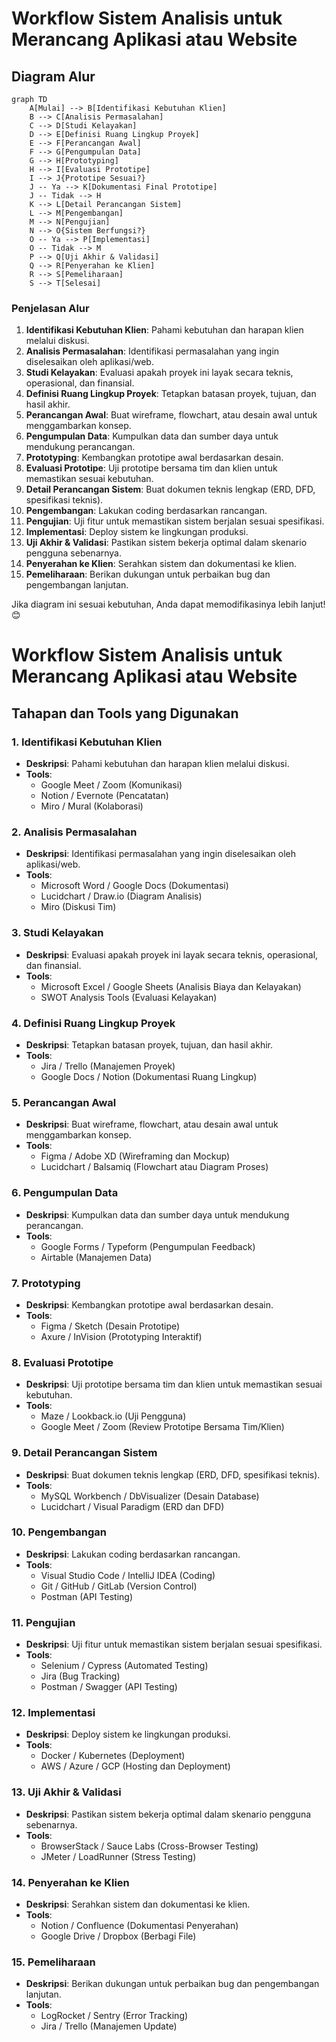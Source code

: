 # Workflow Sistem Analisis untuk Merancang Aplikasi atau Website

## Diagram Alur
```mermaid
graph TD
    A[Mulai] --> B[Identifikasi Kebutuhan Klien]
    B --> C[Analisis Permasalahan]
    C --> D[Studi Kelayakan]
    D --> E[Definisi Ruang Lingkup Proyek]
    E --> F[Perancangan Awal]
    F --> G[Pengumpulan Data]
    G --> H[Prototyping]
    H --> I[Evaluasi Prototipe]
    I --> J{Prototipe Sesuai?}
    J -- Ya --> K[Dokumentasi Final Prototipe]
    J -- Tidak --> H
    K --> L[Detail Perancangan Sistem]
    L --> M[Pengembangan]
    M --> N[Pengujian]
    N --> O{Sistem Berfungsi?}
    O -- Ya --> P[Implementasi]
    O -- Tidak --> M
    P --> Q[Uji Akhir & Validasi]
    Q --> R[Penyerahan ke Klien]
    R --> S[Pemeliharaan]
    S --> T[Selesai]
```


### Penjelasan Alur
1. **Identifikasi Kebutuhan Klien**: Pahami kebutuhan dan harapan klien melalui diskusi.
2. **Analisis Permasalahan**: Identifikasi permasalahan yang ingin diselesaikan oleh aplikasi/web.
3. **Studi Kelayakan**: Evaluasi apakah proyek ini layak secara teknis, operasional, dan finansial.
4. **Definisi Ruang Lingkup Proyek**: Tetapkan batasan proyek, tujuan, dan hasil akhir.
5. **Perancangan Awal**: Buat wireframe, flowchart, atau desain awal untuk menggambarkan konsep.
6. **Pengumpulan Data**: Kumpulkan data dan sumber daya untuk mendukung perancangan.
7. **Prototyping**: Kembangkan prototipe awal berdasarkan desain.
8. **Evaluasi Prototipe**: Uji prototipe bersama tim dan klien untuk memastikan sesuai kebutuhan.
9. **Detail Perancangan Sistem**: Buat dokumen teknis lengkap (ERD, DFD, spesifikasi teknis).
10. **Pengembangan**: Lakukan coding berdasarkan rancangan.
11. **Pengujian**: Uji fitur untuk memastikan sistem berjalan sesuai spesifikasi.
12. **Implementasi**: Deploy sistem ke lingkungan produksi.
13. **Uji Akhir & Validasi**: Pastikan sistem bekerja optimal dalam skenario pengguna sebenarnya.
14. **Penyerahan ke Klien**: Serahkan sistem dan dokumentasi ke klien.
15. **Pemeliharaan**: Berikan dukungan untuk perbaikan bug dan pengembangan lanjutan.

Jika diagram ini sesuai kebutuhan, Anda dapat memodifikasinya lebih lanjut! 😊

# Workflow Sistem Analisis untuk Merancang Aplikasi atau Website

## Tahapan dan Tools yang Digunakan

### 1. Identifikasi Kebutuhan Klien
- **Deskripsi**: Pahami kebutuhan dan harapan klien melalui diskusi.
- **Tools**:
  - Google Meet / Zoom (Komunikasi)
  - Notion / Evernote (Pencatatan)
  - Miro / Mural (Kolaborasi)

### 2. Analisis Permasalahan
- **Deskripsi**: Identifikasi permasalahan yang ingin diselesaikan oleh aplikasi/web.
- **Tools**:
  - Microsoft Word / Google Docs (Dokumentasi)
  - Lucidchart / Draw.io (Diagram Analisis)
  - Miro (Diskusi Tim)

### 3. Studi Kelayakan
- **Deskripsi**: Evaluasi apakah proyek ini layak secara teknis, operasional, dan finansial.
- **Tools**:
  - Microsoft Excel / Google Sheets (Analisis Biaya dan Kelayakan)
  - SWOT Analysis Tools (Evaluasi Kelayakan)

### 4. Definisi Ruang Lingkup Proyek
- **Deskripsi**: Tetapkan batasan proyek, tujuan, dan hasil akhir.
- **Tools**:
  - Jira / Trello (Manajemen Proyek)
  - Google Docs / Notion (Dokumentasi Ruang Lingkup)

### 5. Perancangan Awal
- **Deskripsi**: Buat wireframe, flowchart, atau desain awal untuk menggambarkan konsep.
- **Tools**:
  - Figma / Adobe XD (Wireframing dan Mockup)
  - Lucidchart / Balsamiq (Flowchart atau Diagram Proses)

### 6. Pengumpulan Data
- **Deskripsi**: Kumpulkan data dan sumber daya untuk mendukung perancangan.
- **Tools**:
  - Google Forms / Typeform (Pengumpulan Feedback)
  - Airtable (Manajemen Data)

### 7. Prototyping
- **Deskripsi**: Kembangkan prototipe awal berdasarkan desain.
- **Tools**:
  - Figma / Sketch (Desain Prototipe)
  - Axure / InVision (Prototyping Interaktif)

### 8. Evaluasi Prototipe
- **Deskripsi**: Uji prototipe bersama tim dan klien untuk memastikan sesuai kebutuhan.
- **Tools**:
  - Maze / Lookback.io (Uji Pengguna)
  - Google Meet / Zoom (Review Prototipe Bersama Tim/Klien)

### 9. Detail Perancangan Sistem
- **Deskripsi**: Buat dokumen teknis lengkap (ERD, DFD, spesifikasi teknis).
- **Tools**:
  - MySQL Workbench / DbVisualizer (Desain Database)
  - Lucidchart / Visual Paradigm (ERD dan DFD)

### 10. Pengembangan
- **Deskripsi**: Lakukan coding berdasarkan rancangan.
- **Tools**:
  - Visual Studio Code / IntelliJ IDEA (Coding)
  - Git / GitHub / GitLab (Version Control)
  - Postman (API Testing)

### 11. Pengujian
- **Deskripsi**: Uji fitur untuk memastikan sistem berjalan sesuai spesifikasi.
- **Tools**:
  - Selenium / Cypress (Automated Testing)
  - Jira (Bug Tracking)
  - Postman / Swagger (API Testing)

### 12. Implementasi
- **Deskripsi**: Deploy sistem ke lingkungan produksi.
- **Tools**:
  - Docker / Kubernetes (Deployment)
  - AWS / Azure / GCP (Hosting dan Deployment)

### 13. Uji Akhir & Validasi
- **Deskripsi**: Pastikan sistem bekerja optimal dalam skenario pengguna sebenarnya.
- **Tools**:
  - BrowserStack / Sauce Labs (Cross-Browser Testing)
  - JMeter / LoadRunner (Stress Testing)

### 14. Penyerahan ke Klien
- **Deskripsi**: Serahkan sistem dan dokumentasi ke klien.
- **Tools**:
  - Notion / Confluence (Dokumentasi Penyerahan)
  - Google Drive / Dropbox (Berbagi File)

### 15. Pemeliharaan
- **Deskripsi**: Berikan dukungan untuk perbaikan bug dan pengembangan lanjutan.
- **Tools**:
  - LogRocket / Sentry (Error Tracking)
  - Jira / Trello (Manajemen Update)
